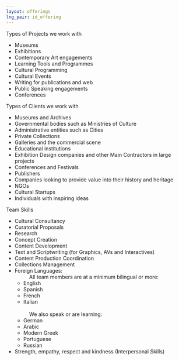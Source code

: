 ```yaml
---
layout: offerings
lng_pair: id_offering
---
```

<script>
    function showContent(index){
        const servicesItems = document.getElementsByClassName("services-item");
        servicesItems[index].classList.toggle("active");
    }
</script>
<div class="row">
    <div class="col-md-12">
        <div class="position-relative">
            <div class="services-item" onclick="showContent(0)">
                <div class="services-item__head">Types of Projects we work with<span></span></div>
                <div class="services-item__content">
                    <ul>
                        <li>Museums</li>
                        <li>Exhibitions</li>
                        <li>Contemporary Art engagements</li>
                        <li>Learning Tools and Programmes</li>
                        <li>Cultural Programming</li>
                        <li>Cultural Events</li>
                        <li>Writing for publications and web</li>
                        <li>Public Speaking engagements</li>
                        <li>Conferences</li>
                    </ul>
                </div>
            </div>
            <div class="services-item" onclick="showContent(1)">
                <div class="services-item__head">Types of Clients we work with<span></span></div>
                <div class="services-item__content">
                    <ul>
                        <li>Museums and Archives</li>
                        <li>Governmental bodies such as Ministries of Culture</li>
                        <li>Administrative entities such as Cities</li>
                        <li>Private Collections</li>
                        <li>Galleries and the commercial scene</li>
                        <li>Educational institutions</li>
                        <li>Exhibition Design companies and other Main Contractors in large projects</li>
                        <li>Conferences and Festivals</li>
                        <li>Publishers</li>
                        <li>Companies looking to provide value into their history and heritage</li>
                        <li>NGOs</li>
                        <li>Cultural Startups</li>
                        <li>Individuals with inspiring ideas</li>
                    </ul>
                </div>
            </div>
            <div class="services-item" onclick="showContent(2)">
                <div class="services-item__head">Team Skills<span></span></div>
                <div class="services-item__content">
                    <ul>
                        <li>Cultural Consultancy</li>
                        <li>Curatorial Proposals</li>
                        <li>Research</li>
                        <li>Concept Creation</li>
                        <li>Content Development</li>
                        <li>Text and Scriptwriting (for Graphics, AVs and Interactives)</li>
                        <li>Content Production Coordination</li>
                        <li>Collections Management</li>
                        <li>Foreign Languages:
                            <ul class="sub-item">&nbsp;&nbsp;&nbsp;&nbsp;All team members are at a minimum bilingual or more:
                                <li>English</li>
                                <li>Spanish</li>
                                <li>French</li>
                                <li>Italian</li><br>
                                &nbsp;&nbsp;&nbsp;&nbsp;We also speak or are learning:
                                <li>German</li>
                                <li>Arabic</li>
                                <li>Modern Greek</li>
                                <li>Portuguese</li>
                                <li>Russian</li>
                            </ul>
                        </li>
                        <li>Strength, empathy, respect and kindness (Interpersonal Skills)</li>
                    </ul>
                </div>
            </div>
        </div>
    </div>
</div>
